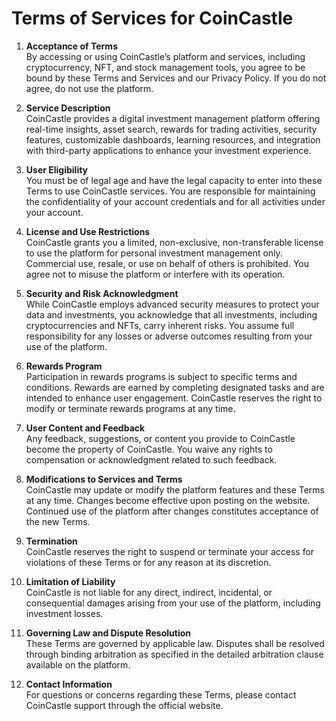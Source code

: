 # Terms of Services for CoinCastle

1.  **Acceptance of Terms**  
    By accessing or using CoinCastle’s platform and services, including cryptocurrency, NFT, and stock management tools, you agree to be bound by these Terms and Services and our Privacy Policy. If you do not agree, do not use the platform.

2.  **Service Description**  
    CoinCastle provides a digital investment management platform offering real-time insights, asset search, rewards for trading activities, security features, customizable dashboards, learning resources, and integration with third-party applications to enhance your investment experience.

3.  **User Eligibility**  
    You must be of legal age and have the legal capacity to enter into these Terms to use CoinCastle services. You are responsible for maintaining the confidentiality of your account credentials and for all activities under your account.

4.  **License and Use Restrictions**  
    CoinCastle grants you a limited, non-exclusive, non-transferable license to use the platform for personal investment management only. Commercial use, resale, or use on behalf of others is prohibited. You agree not to misuse the platform or interfere with its operation.

5.  **Security and Risk Acknowledgment**  
    While CoinCastle employs advanced security measures to protect your data and investments, you acknowledge that all investments, including cryptocurrencies and NFTs, carry inherent risks. You assume full responsibility for any losses or adverse outcomes resulting from your use of the platform.

6.  **Rewards Program**  
    Participation in rewards programs is subject to specific terms and conditions. Rewards are earned by completing designated tasks and are intended to enhance user engagement. CoinCastle reserves the right to modify or terminate rewards programs at any time.

7.  **User Content and Feedback**  
    Any feedback, suggestions, or content you provide to CoinCastle become the property of CoinCastle. You waive any rights to compensation or acknowledgment related to such feedback.

8.  **Modifications to Services and Terms**  
    CoinCastle may update or modify the platform features and these Terms at any time. Changes become effective upon posting on the website. Continued use of the platform after changes constitutes acceptance of the new Terms.

9.  **Termination**  
    CoinCastle reserves the right to suspend or terminate your access for violations of these Terms or for any reason at its discretion.

10. **Limitation of Liability**  
    CoinCastle is not liable for any direct, indirect, incidental, or consequential damages arising from your use of the platform, including investment losses.

11. **Governing Law and Dispute Resolution**  
    These Terms are governed by applicable law. Disputes shall be resolved through binding arbitration as specified in the detailed arbitration clause available on the platform.

12. **Contact Information**  
    For questions or concerns regarding these Terms, please contact CoinCastle support through the official website.
